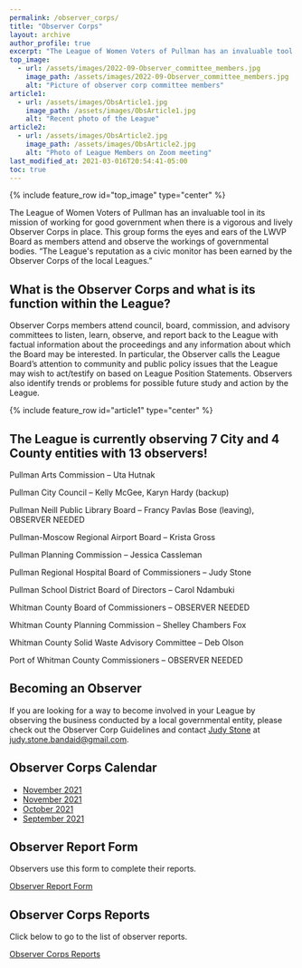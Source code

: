 ```yaml
---
permalink: /observer_corps/
title: "Observer Corps"
layout: archive
author_profile: true
excerpt: "The League of Women Voters of Pullman has an invaluable tool in its mission of working for good government when there is a vigorous and lively Observer Corps in place. This group forms the eyes and ears of the LWVP Board as participants attend and observe the workings of governmental bodies."
top_image:
  - url: /assets/images/2022-09-Observer_committee_members.jpg
    image_path: /assets/images/2022-09-Observer_committee_members.jpg
    alt: "Picture of observer corp committee members"
article1:
  - url: /assets/images/ObsArticle1.jpg
    image_path: /assets/images/ObsArticle1.jpg
    alt: "Recent photo of the League"
article2:
  - url: /assets/images/ObsArticle2.jpg
    image_path: /assets/images/ObsArticle2.jpg
    alt: "Photo of League Members on Zoom meeting"
last_modified_at: 2021-03-016T20:54:41-05:00
toc: true
---
```



{% include feature_row id="top_image" type="center" %}

The League of Women Voters of Pullman has an invaluable tool in its mission of working for good government when there is a vigorous and lively Observer Corps in place. This group forms the eyes and ears of the LWVP Board as members attend and observe the workings of governmental bodies. “The League's reputation as a civic monitor has been earned by the Observer Corps of the local Leagues.”

## What is the Observer Corps and what is its function within the League?
Observer Corps members attend council, board, commission, and advisory committees to listen, learn, observe, and report back to the League with factual information about the proceedings and any information about which the Board may be interested. In particular, the Observer calls the League Board’s attention to community and public policy issues that the League may wish to act/testify on based on League Position Statements. Observers also identify trends or problems for possible future study and action by the League.

{% include feature_row id="article1" type="center" %}

## The League is currently observing 7 City and 4 County entities with 13 observers!

Pullman Arts Commission – Uta Hutnak

Pullman City Council – Kelly McGee, Karyn Hardy (backup)

Pullman Neill Public Library Board – Francy Pavlas Bose (leaving), OBSERVER NEEDED

Pullman-Moscow Regional Airport Board – Krista Gross

Pullman Planning Commission – Jessica Cassleman

Pullman Regional Hospital Board of Commissioners – Judy Stone

Pullman School District Board of Directors – Carol Ndambuki

Whitman County Board of Commissioners – OBSERVER NEEDED

Whitman County Planning Commission – Shelley Chambers Fox

Whitman County Solid Waste Advisory Committee – Deb Olson

Port of Whitman County Commissioners – OBSERVER NEEDED

## Becoming an Observer
If you are looking for a way to become involved in your League by observing the business conducted by a local governmental entity, please check out the Observer Corp Guidelines and  contact [Judy Stone](mailto:judy.stone.bandaid@gmail.com) at judy.stone.bandaid@gmail.com.

## Observer Corps Calendar

* [November 2021](https://lwvpullman.org/assets/PDFs/ObserverCorpReports/schedule-December-2021.pdf)
* [November 2021](https://lwvpullman.org/assets/PDFs/ObserverCorpReports/Schedule-November-2021.pdf)
* [October 2021](https://lwvpullman.org/assets/PDFs/ObserverCorpReports/Schedule-October-2021.pdf)
* [September 2021](https://lwvpullman.org/assets/PDFs/ObserverCorpReports/Schedule-September-2021.pdf)

## Observer Report Form

Observers use this form to complete their reports.

[Observer Report Form](https://lwvpullman.org/assets/PDFs/ObserverCorpReports/ReportForm8-2019.pdf)

## Observer Corps Reports

Click below to go to the list of observer reports.

[Observer Corps Reports](https://lwvpullman.org/observer_corps/Observer_reports/)

